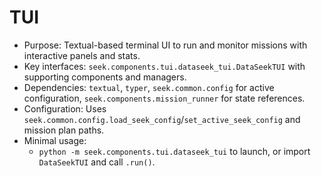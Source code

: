# TUI

- Purpose: Textual-based terminal UI to run and monitor missions with interactive panels and stats.
- Key interfaces: `seek.components.tui.dataseek_tui.DataSeekTUI` with supporting components and managers.
- Dependencies: `textual`, `typer`, `seek.common.config` for active configuration, `seek.components.mission_runner` for state references.
- Configuration: Uses `seek.common.config.load_seek_config`/`set_active_seek_config` and mission plan paths.
- Minimal usage:
  - `python -m seek.components.tui.dataseek_tui` to launch, or import `DataSeekTUI` and call `.run()`.
